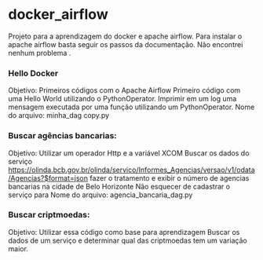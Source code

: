 # docker_airflow
Projeto para a aprendizagem do docker e apache airflow. 
Para instalar o apache airflow basta seguir os passos da documentação. Não encontrei nenhum problema .


### Hello Docker
Objetivo: Primeiros códigos com o Apache Airflow
Primeiro código com uma Hello World utilizando o PythonOperator. 
Imprimir em um log uma mensagem executada por uma função utilizando um PythonOperator.
Nome do arquivo: minha_dag copy.py

### Buscar agências bancarias:
Objetivo: Utilizar um operador Http e a variável XCOM
Buscar os dados do serviço https://olinda.bcb.gov.br/olinda/servico/Informes_Agencias/versao/v1/odata/Agencias?$format=json fazer o tratamento e exibir o número de agencias bancarias na cidade de Belo Horizonte
Não esquecer de cadastrar o serviço para 
Nome do arquivo: agencia_bancaria_dag.py

### Buscar criptmoedas:
Objetivo: Utilizar essa código como base para aprendizagem
Buscar os dados de um serviço e determinar qual das criptmoedas tem um  variação maior. 



